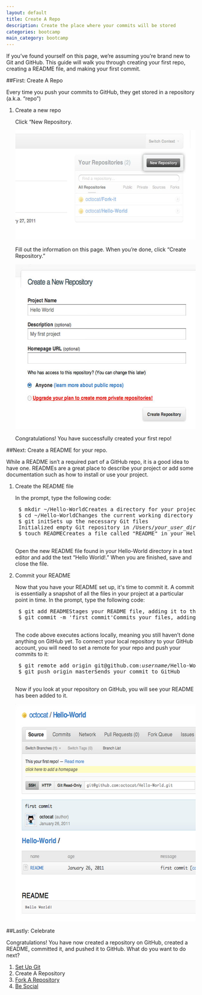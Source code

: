 ```yaml
---
layout: default
title: Create A Repo
description: Create the place where your commits will be stored
categories: bootcamp
main_category: bootcamp
---
```


<span class="intro">If you&rsquo;ve found yourself on this page, we&rsquo;re assuming you&rsquo;re brand new to Git and GitHub. This guide will walk you through creating your first repo, creating a README file, and making your first commit.</span>

##<span>First:</span> Create A Repo

Every time you push your commits to GitHub, they get stored in a repository (a.k.a. &ldquo;repo&rdquo;)

1. <span class="step-title">Create a new repo</span>

	Click &ldquo;New Repository.

	<img src="/images/bootcamp/bootcamp_2_newrepo.jpg" width="558" height="291" alt="Click &ldquo;New Repository" />
	
	Fill out the information on this page. When you&rsquo;re done, click &ldquo;Create Repository.&rdquo;
	
	<img src="/images/bootcamp/bootcamp_2_repoinfo.jpg" width="558" height="437" alt="Fill in the info" />
	
	Congratulations! You have successfully created your first repo!

##<span>Next:</span> Create a README for your repo.

While a README isn&rsquo;t a required part of a GitHub repo, it is a good idea to have one. READMEs are a great place to describe your project or add some documentation such as how to install or use your project.

1. <span class="step-title">Create the README file</span>

	In the prompt, type the following code:

	<pre class="terminal bootcamp">
	<span class="codeline">$ mkdir ~/Hello-World<span>Creates a directory for your project called "Hello-World" in your user directory</span></span>
	<span class="codeline">$ cd ~/Hello-World<span>Changes the current working directory to your newly created directory</span></span>
	<span class="codeline">$ git init<span>Sets up the necessary Git files</span></span>
	<span class="bash-output">Initialized empty Git repository in /Users/<em>your_user_directory</em>/Hello-World/.git/</span>
	<span class="codeline">$ touch README<span>Creates a file called "README" in your Hello-World directory</span></span>
	</pre>

	Open the new README file found in your Hello-World directory in a text editor and add the text &ldquo;Hello World!.&rdquo; When you are finished, save and close the file.

2. <span class="step-title">Commit your README</span>

	Now that you have your README set up, it's time to commit it. A commit is essentially a snapshot of all the files in your project at a particular point in time. In the prompt, type the following code:
	
	<pre class="terminal bootcamp">
	<span class="codeline">$ git add README<span>Stages your README file, adding it to the list of files to be committed</span></span>
	<span class="codeline">$ git commit -m 'first commit'<span></span>Commits your files, adding the message "first commit"</span>
	</pre>
	
	The code above executes actions locally, meaning you still haven&rsquo;t done anything on GitHub yet. To connect your local repository to your GitHub account, you will need to set a remote for your repo and push your commits to it:
	
	<pre class="terminal bootcamp">
	<span class="codeline">$ git remote add origin git@github.com:<em>username</em>/Hello-World.git<span>Sets the origin for the Hello-World repo</span></span>
	<span class="codeline">$ git push origin master<span></span>Sends your commit to GitHub</span>
	</pre>
	
	Now if you look at your repository on GitHub, you will see your README has been added to it.
	
	<img src="/images/bootcamp/bootcamp_2_updatedreadme.jpg" width="558" height="577" alt="Your README has been created" />
	
##<span>Lastly:</span> Celebrate

Congratulations! You have now created a repository on GitHub, created a README, committed it, and pushed it to GitHub. What do you want to do next?

<ol class="next-steps">
<li><a href="/set-up-git-redirect/">Set Up Git</a></li>
<li>Create A Repository</li>
<li><a href="/fork-a-repo/">Fork A Repository</a></li>
<li><a href="/be-social/">Be Social</a></li>
</ol> 